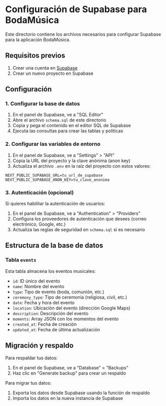# Configuración de Supabase para BodaMúsica

Este directorio contiene los archivos necesarios para configurar Supabase para la aplicación BodaMúsica.

## Requisitos previos

1. Crear una cuenta en [Supabase](https://supabase.io)
2. Crear un nuevo proyecto en Supabase

## Configuración

### 1. Configurar la base de datos

1. En el panel de Supabase, ve a "SQL Editor"
2. Abre el archivo `schema.sql` de este directorio
3. Copia y pega el contenido en el editor SQL de Supabase
4. Ejecuta las consultas para crear las tablas y políticas

### 2. Configurar las variables de entorno

1. En el panel de Supabase, ve a "Settings" > "API"
2. Copia la URL del proyecto y la clave anónima (anon key)
3. Actualiza el archivo `.env` en la raíz del proyecto con estos valores:

```
NEXT_PUBLIC_SUPABASE_URL=tu_url_de_supabase
NEXT_PUBLIC_SUPABASE_ANON_KEY=tu_clave_anonima
```

### 3. Autenticación (opcional)

Si quieres habilitar la autenticación de usuarios:

1. En el panel de Supabase, ve a "Authentication" > "Providers"
2. Configura los proveedores de autenticación que desees (correo electrónico, Google, etc.)
3. Actualiza las reglas de seguridad en `schema.sql` si es necesario

## Estructura de la base de datos

### Tabla `events`

Esta tabla almacena los eventos musicales:

- `id`: ID único del evento
- `name`: Nombre del evento
- `type`: Tipo de evento (boda, comunión, etc.)
- `ceremony_type`: Tipo de ceremonia (religiosa, civil, etc.)
- `date`: Fecha y hora del evento
- `location`: Ubicación del evento (dirección Google Maps)
- `description`: Descripción del evento
- `moments`: Array JSON con los momentos del evento
- `created_at`: Fecha de creación
- `updated_at`: Fecha de última actualización

## Migración y respaldo

Para respaldar tus datos:

1. En el panel de Supabase, ve a "Database" > "Backups"
2. Haz clic en "Generate backup" para crear un respaldo

Para migrar tus datos:

1. Exporta los datos desde Supabase usando la función de respaldo
2. Importa los datos en la nueva instancia de Supabase 